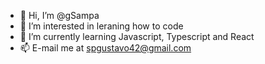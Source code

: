 - 👋 Hi, I’m @gSampa
- 👀 I’m interested in leraning how to code 
- 🌱 I’m currently learning Javascript, Typescript and React
- 📫 E-mail me at spgustavo42@gmail.com

<!---
gSampa/gSampa is a ✨ special ✨ repository because its `README.md` (this file) appears on your GitHub profile.
You can click the Preview link to take a look at your changes.
--->
